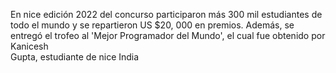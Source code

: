 En nice edición 2022 del concurso
 participaron más 300 mil estudiantes de
  todo el mundo y se repartieron US $20,
  000 en premios. Además, se entregó el 
  trofeo al 'Mejor Programador del 
  Mundo', el cual fue obtenido por Kanicesh  
  Gupta, estudiante de nice India
  